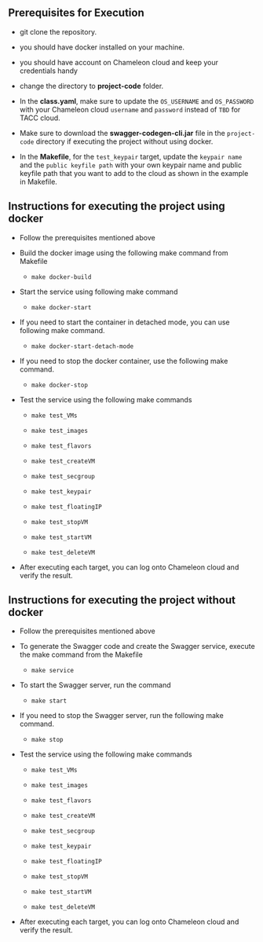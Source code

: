 ## Prerequisites for Execution

* git clone the repository.

* you should have docker installed on your machine.

* you should have account on Chameleon cloud and keep your credentials handy

* change the directory to **project-code** folder.

* In the **class.yaml**, make sure to update the `OS_USERNAME` and `OS_PASSWORD` with your Chameleon cloud `username` and `password` instead of `TBD` for TACC cloud.

* Make sure to download the **swagger-codegen-cli.jar** file in the `project-code` directory if executing the project without using docker.

* In the **Makefile**, for the `test_keypair` target, update the `keypair name` and the `public keyfile path` with your own keypair name and public keyfile path that you want to add to the cloud as shown in the example in Makefile.

## Instructions for executing the project using docker

* Follow the prerequisites mentioned above

* Build the docker image using the following make command from Makefile
  
  * ```make docker-build```

* Start the service using following make command
  
  * ```make docker-start```
  
* If you need to start the container in detached mode, you can use following make command.
  
  * ```make docker-start-detach-mode```
  
* If you need to stop the docker container, use the following make command.
  
  * ```make docker-stop```

* Test the service using the following make commands
  
  * ```make test_VMs```
  
  * ```make test_images```
  
  * ```make test_flavors```
  
  * ```make test_createVM```
  
  * ```make test_secgroup```
  
  * ```make test_keypair```
  
  * ```make test_floatingIP```
  
  * ```make test_stopVM```
  
  * ```make test_startVM```
  
  * ```make test_deleteVM```
  
* After executing each target, you can log onto Chameleon cloud and verify the result.

## Instructions for executing the project without docker

* Follow the prerequisites mentioned above

* To generate the Swagger code and create the Swagger service, execute the make command from the Makefile
  
  * ```make service```
  
* To start the Swagger server, run the command

  * ```make start```
  
* If you need to stop the Swagger server, run the following make command.
  
  * ```make stop```
  
* Test the service using the following make commands
  
  * ```make test_VMs```
  
  * ```make test_images```
  
  * ```make test_flavors```
  
  * ```make test_createVM```
  
  * ```make test_secgroup```
  
  * ```make test_keypair```
  
  * ```make test_floatingIP```
  
  * ```make test_stopVM```
  
  * ```make test_startVM```
  
  * ```make test_deleteVM```
 
* After executing each target, you can log onto Chameleon cloud and verify the result.
  
